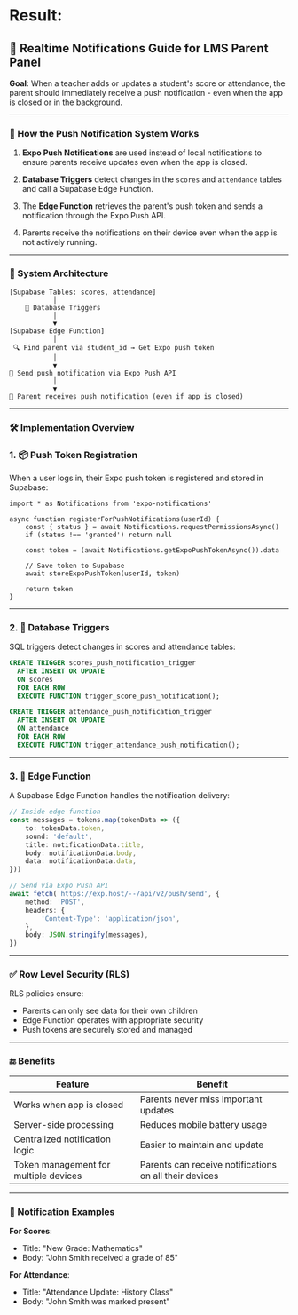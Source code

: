 # Result:

## 📡 Realtime Notifications Guide for LMS Parent Panel

**Goal**: When a teacher adds or updates a student's score or attendance, the parent should immediately receive a push notification - even when the app is closed or in the background.

---

### 🧠 How the Push Notification System Works

1. **Expo Push Notifications** are used instead of local notifications to ensure parents receive updates even when the app is closed.

2. **Database Triggers** detect changes in the `scores` and `attendance` tables and call a Supabase Edge Function.

3. The **Edge Function** retrieves the parent's push token and sends a notification through the Expo Push API.

4. Parents receive the notifications on their device even when the app is not actively running.

---

### 🔁 System Architecture

```
[Supabase Tables: scores, attendance]
           │
    🔄 Database Triggers
           │
           ▼
[Supabase Edge Function]
           │
 🔍 Find parent via student_id → Get Expo push token
           │
           ▼
📡 Send push notification via Expo Push API
           │
           ▼
📱 Parent receives push notification (even if app is closed)
```

---

### 🛠 Implementation Overview

### 1. 📦 Push Token Registration

When a user logs in, their Expo push token is registered and stored in Supabase:

```tsx
import * as Notifications from 'expo-notifications'

async function registerForPushNotifications(userId) {
	const { status } = await Notifications.requestPermissionsAsync()
	if (status !== 'granted') return null

	const token = (await Notifications.getExpoPushTokenAsync()).data

	// Save token to Supabase
	await storeExpoPushToken(userId, token)

	return token
}
```

---

### 2. 🔄 Database Triggers

SQL triggers detect changes in scores and attendance tables:

```sql
CREATE TRIGGER scores_push_notification_trigger
  AFTER INSERT OR UPDATE
  ON scores
  FOR EACH ROW
  EXECUTE FUNCTION trigger_score_push_notification();

CREATE TRIGGER attendance_push_notification_trigger
  AFTER INSERT OR UPDATE
  ON attendance
  FOR EACH ROW
  EXECUTE FUNCTION trigger_attendance_push_notification();
```

---

### 3. 🚀 Edge Function

A Supabase Edge Function handles the notification delivery:

```typescript
// Inside edge function
const messages = tokens.map(tokenData => ({
	to: tokenData.token,
	sound: 'default',
	title: notificationData.title,
	body: notificationData.body,
	data: notificationData.data,
}))

// Send via Expo Push API
await fetch('https://exp.host/--/api/v2/push/send', {
	method: 'POST',
	headers: {
		'Content-Type': 'application/json',
	},
	body: JSON.stringify(messages),
})
```

---

### ✅ Row Level Security (RLS)

RLS policies ensure:

- Parents can only see data for their own children
- Edge Function operates with appropriate security
- Push tokens are securely stored and managed

---

### 🔚 Benefits

| Feature                               | Benefit                                                |
| ------------------------------------- | ------------------------------------------------------ |
| Works when app is closed              | Parents never miss important updates                   |
| Server-side processing                | Reduces mobile battery usage                           |
| Centralized notification logic        | Easier to maintain and update                          |
| Token management for multiple devices | Parents can receive notifications on all their devices |

---

### 📱 Notification Examples

**For Scores**:

- Title: "New Grade: Mathematics"
- Body: "John Smith received a grade of 85"

**For Attendance**:

- Title: "Attendance Update: History Class"
- Body: "John Smith was marked present"
